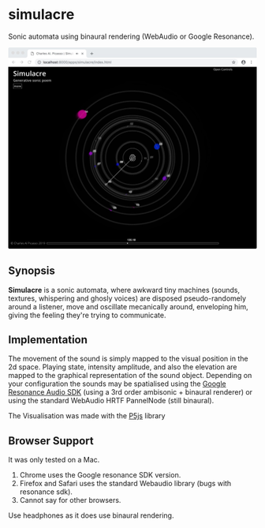 # simulacre

Sonic automata using binaural rendering (WebAudio or Google Resonance).

![ScreenShot](img/screen.jpeg)

## Synopsis

**Simulacre** is a sonic automata, where awkward tiny machines (sounds, textures, whispering and ghosly voices) are disposed pseudo-randomely around a listener, move and oscillate mecanically around, enveloping him, giving the feeling they're trying to communicate.
      
## Implementation

The movement of the sound is simply mapped to the visual position in the 2d space. Playing state, intensity amplitude, and also the elevation are mapped to the graphical representation of the sound object.
Depending on your configuration the sounds may be spatialised using the [Google Resonance Audio SDK](https://resonance-audio.github.io/resonance-audio/) (using a 3rd order ambisonic + binaural renderer) or using the standard WebAudio HRTF PannelNode (still binaural).

The Visualisation was made with the [P5js](https://p5js.org) library 

## Browser Support
It was only tested on a Mac. 

1. Chrome uses the Google resonance SDK version. 
2. Firefox and Safari uses the standard Webaudio library (bugs with resonance sdk).
3. Cannot say for other browsers.

Use headphones as it does use binaural rendering.